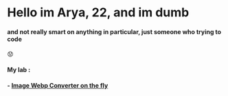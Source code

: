 # Hello im Arya, 22, and im dumb
#### and not really smart on anything in particular, just someone who trying to code
:worried:
#### My lab :
#### - [Image Webp Converter on the fly](https://github.com/pandao/editor.md "Heading link")
